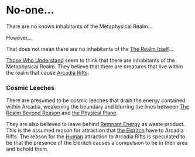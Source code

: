 # No-one...

There are no known inhabitants of the Metaphysical Realm...

However...

That does not mean there are no inhabitants of the [The Realm Itself](https://github.com/Samuelblue123/World-Building/blob/main/The%20World%20As%20We%20Know%20It/The%20Planes/The%20Metaphysical%20Realm/The%20Realm%20Itself.md)...

[Those Who Understand](https://github.com/Samuelblue123/World-Building/edit/main/The%20World%20As%20We%20Know%20It/The%20Planes/The%20Metaphysical%20Realm/Known%20Inhabitants/No-one....md) seem to think that there are inhabitants of the Metaphysical Realm. They believe that there are creatures that live within the realm that cause [Arcadia Rifts](https://github.com/Samuelblue123/World-Building/blob/main/The%20World%20As%20We%20Know%20It/The%20Planes/The%20Metaphysical%20Realm/The%20Realm%20Itself.md#arcadia-rifts).

### Cosmic Leeches
There are presumed to be cosmic leeches that drain the energy contained within Arcadia, weakening the boundary and blurring the lines between [The Realm Beyond Reason](https://github.com/Samuelblue123/World-Building/blob/main/The%20World%20As%20We%20Know%20It/The%20Planes/The%20Realm%20Beyond%20Reason/The%20Realm%20Itself.md) and [the Physical Plane](https://github.com/Samuelblue123/World-Building/blob/main/The%20World%20As%20We%20Know%20It/The%20Planes/The%20Physical%20Plane/The%20Plane%20Itself.md).

They are also believed to leave behind [Remnant Energy](https://github.com/Samuelblue123/World-Building/blob/main/The%20World%20As%20We%20Know%20It/The%20Planes/The%20Metaphysical%20Realm/The%20Realm%20Itself.md#remnant-energy) as waste product. This is the assumed reason for attraction that [the Eldritch](https://github.com/Samuelblue123/World-Building/blob/main/The%20World%20As%20We%20Know%20It/The%20Planes/The%20Realm%20Beyond%20Reason/Known%20Inhabitants/The%20Eldritch%20In%20General.md) have to Arcadia Rifts. The reason for the [Human](https://github.com/Samuelblue123/World-Building/blob/main/The%20World%20As%20We%20Know%20It/The%20Planes/The%20Physical%20Plane/Notable%20Groups%20or%20Individuals/Humanity.md) attraction to Arcadia Rifts is speculated to be that the presence of the Eldritch causes a compulsion to be in their area and behold them.
